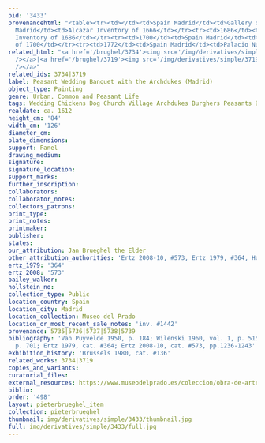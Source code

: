 ```yaml
---
pid: '3433'
provenancehtml: "<table><tr><td></td><td>Spain Madrid</td><td>Gallery del Cierzo Alcazar</td></tr><tr><td>1666</td><td>Spain
  Madrid</td><td>Alcazar Inventory of 1666</td></tr><tr><td>1686</td><td>Spain Madrid</td><td>Alcazar
  Inventory of 1686</td></tr><tr><td>1700</td><td>Spain Madrid</td><td>Alcazar Inventory
  of 1700</td></tr><tr><td>1772</td><td>Spain Madrid</td><td>Palacio Nuevo</td></tr></table>"
related_html: "<a href='/brughel/3734'><img src='/img/derivatives/simple/3734/thumbnail.jpg'
  /></a>|<a href='/brughel/3719'><img src='/img/derivatives/simple/3719/thumbnail.jpg'
  /></a>"
related_ids: 3734|3719
label: Peasant Wedding Banquet with the Archdukes (Madrid)
object_type: Painting
genre: Urban, Common and Peasant Life
tags: Wedding Chickens Dog Church Village Archdukes Burghers Peasants Banquet
realdate: ca. 1612
height_cm: '84'
width_cm: '126'
diameter_cm:
plate_dimensions:
support: Panel
drawing_medium:
signature:
signature_location:
support_marks:
further_inscription:
collaborators:
collaborator_notes:
collectors_patrons:
print_type:
print_notes:
printmaker:
publisher:
states:
our_attribution: Jan Brueghel the Elder
other_attribution_authorities: 'Ertz 2008-10, #573, Ertz 1979, #364, Honig database'
ertz_1979: '364'
ertz_2008: '573'
bailey_walker:
hollstein_no:
collection_type: Public
location_country: Spain
location_city: Madrid
location_collection: Museo del Prado
location_or_most_recent_sale_notes: 'inv. #1442'
provenance: 5735|5736|5737|5738|5739
bibliography: 'Van Puyvelde 1950, p. 184; Wilenski 1960, vol. 1, p. 515; Dreher 1978,
  p. 701; Ertz 1979, cat. #364; Ertz 2008-10, cat. #573, pp.1236-1243'
exhibition_history: 'Brussels 1980, cat. #136'
related_works: 3734|3719
copies_and_variants:
curatorial_files:
external_resources: https://www.museodelprado.es/coleccion/obra-de-arte/banquete-de-bodas-presidido-por-los-archiduques/8485b59e-2a1f-4939-afbd-c46795d06b35
biblio:
order: '498'
layout: pieterbrueghel_item
collection: pieterbrueghel
thumbnail: img/derivatives/simple/3433/thumbnail.jpg
full: img/derivatives/simple/3433/full.jpg
---
```

